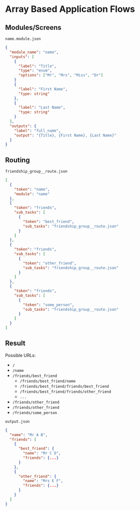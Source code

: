 # Array Based Application Flows

## Modules/Screens

`name.module.json`
```json
{
  "module_name": "name",
  "inputs": [
    {
      "label": "Title",
      "type": "enum",
      "options": ["Mr", "Mrs", "Miss", "Dr"]
    }
    {
      "label": "First Name",
      "type: string"
    },
    {
      "label": "Last Name",
      "type: string"
    }
  ],
  "outputs": {
    "label": "full_name",
    "output": "{Title}, {First Name}, {Last Name}"
  }
}
```

## Routing

`friendship_group__route.json`
```json
[
  {
    "token": "name",
    "module": "name"
  },
  {
    "token": "friends",
    "sub_tasks": [
      {
        "token": "best_friend",
        "sub_tasks": "friendship_group__route.json"
      }
    ]
  },
  {
    "token": "friends",
    "sub_tasks": [
      {
        "token": "other_friend",
        "sub_tasks": "friendship_group__route.json"
      }
    ]
  },
  {
    "token": "friends",
    "sub_tasks": [
      {
        "token": "some_person",
        "sub_tasks": "friendship_group__route.json"
      }
    ]
  }
]
```

## Result

Possible URLs:

- `/`
- `/name`
- `/friends/best_friend`
  - `/friends/best_friend/name`
  - `/friends/best_friend/friends/best_friend`
  - `/friends/best_friend/friends/other_friend`
  - `...`
- `/friends/other_friend`
- `/friends/other_friend`
- `/friends/some_person`


`output.json`
```json
{
  "name": "Mr A B",
  "friends": [
    {
      "best_friend": {
        "name": "Mr C D",
        "friends": {...}
      }
    },
    {
      "other_friend": {
        "name": "Mrs E F",
        "friends": {...}
      }
    }
  ]
}
```

